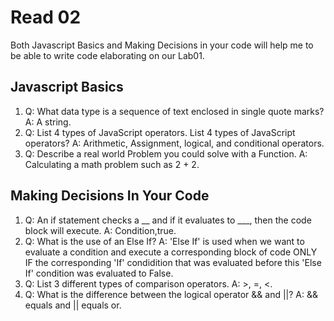 # Read 02

Both Javascript Basics and Making Decisions in your code will help me to be able to write code elaborating on our Lab01.

## Javascript Basics

1.  Q: What data type is a sequence of text enclosed in single quote marks?  A: A string.
2. Q: List 4 types of JavaScript operators. List 4 types of JavaScript operators? A: Arithmetic, Assignment, logical, and conditional operators.
3. Q: Describe a real world Problem you could solve with a Function.
A: Calculating a math problem such as 2 + 2.

## Making Decisions In Your Code

1. Q: An if statement checks a __ and if it evaluates to ___, then the code block will execute. A: Condition,true.
2. Q: What is the use of an Else If? A: 'Else If' is used when we want to evaluate a condition and execute a corresponding block of code ONLY IF the corresponding 'If' condidition that was evaluated before this 'Else If' condition was evaluated to False.
3. Q: List 3 different types of comparison operators. A: >, =, <.
4. Q: What is the difference between the logical operator && and ||?
A: && equals and || equals or.
